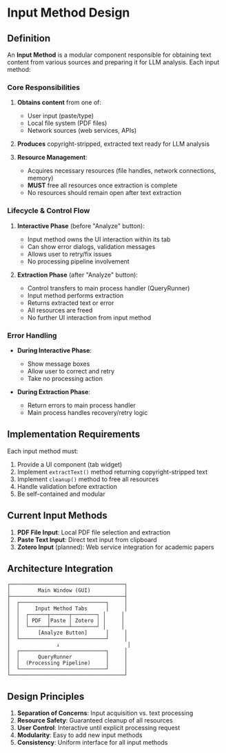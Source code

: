 # Input Method Design

## Definition

An **Input Method** is a modular component responsible for obtaining text content from various sources and preparing it for LLM analysis. Each input method:

### Core Responsibilities
1. **Obtains content** from one of:
   - User input (paste/type)
   - Local file system (PDF files)
   - Network sources (web services, APIs)

2. **Produces** copyright-stripped, extracted text ready for LLM analysis

3. **Resource Management**:
   - Acquires necessary resources (file handles, network connections, memory)
   - **MUST** free all resources once extraction is complete
   - No resources should remain open after text extraction

### Lifecycle & Control Flow

1. **Interactive Phase** (before "Analyze" button):
   - Input method owns the UI interaction within its tab
   - Can show error dialogs, validation messages
   - Allows user to retry/fix issues
   - No processing pipeline involvement

2. **Extraction Phase** (after "Analyze" button):
   - Control transfers to main process handler (QueryRunner)
   - Input method performs extraction
   - Returns extracted text or error
   - All resources are freed
   - No further UI interaction from input method

### Error Handling

- **During Interactive Phase**:
  - Show message boxes
  - Allow user to correct and retry
  - Take no processing action

- **During Extraction Phase**:
  - Return errors to main process handler
  - Main process handles recovery/retry logic

## Implementation Requirements

Each input method must:

1. Provide a UI component (tab widget)
2. Implement `extractText()` method returning copyright-stripped text
3. Implement `cleanup()` method to free all resources
4. Handle validation before extraction
5. Be self-contained and modular

## Current Input Methods

1. **PDF File Input**: Local PDF file selection and extraction
2. **Paste Text Input**: Direct text input from clipboard
3. **Zotero Input** (planned): Web service integration for academic papers

## Architecture Integration

```
┌─────────────────────────────────────┐
│         Main Window (GUI)           │
├─────────────────────────────────────┤
│  ┌────────────────────────────┐     │
│  │     Input Method Tabs      │     │
│  │  ┌──────┬──────┬────────┐ │     │
│  │  │ PDF  │Paste │ Zotero │ │     │
│  │  └──────┴──────┴────────┘ │     │
│  │      [Analyze Button]      │     │
│  └────────────────────────────┘     │
│               ↓                      │
│  ┌────────────────────────────┐     │
│  │      QueryRunner           │     │
│  │  (Processing Pipeline)     │     │
│  └────────────────────────────┘     │
└─────────────────────────────────────┘
```

## Design Principles

1. **Separation of Concerns**: Input acquisition vs. text processing
2. **Resource Safety**: Guaranteed cleanup of all resources
3. **User Control**: Interactive until explicit processing request
4. **Modularity**: Easy to add new input methods
5. **Consistency**: Uniform interface for all input methods
